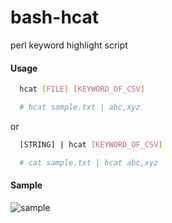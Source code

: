 # bash-hcat
perl keyword highlight script

#### Usage

```sh
  hcat [FILE] [KEYWORD_OF_CSV]

  # hcat sample.txt | abc,xyz
```
or
```sh
  [STRING] | hcat [KEYWORD_OF_CSV]

  # cat sample.txt | hcat abc,xyz
```

#### Sample

![sample](https://raw.github.com/wiki/nobiki/bash-hcat/images/hcat.jpg)
